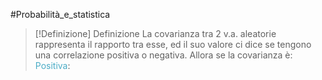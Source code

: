 #Probabilità_e_statistica 
>[!Definizione]  Definizione
>La covarianza tra 2 v.a. aleatorie rappresenta il rapporto tra esse, ed il suo valore ci dice se tengono una correlazione positiva o negativa.
>Allora se la covarianza è:
><font color="#4bacc6">Positiva</font>: 